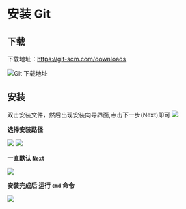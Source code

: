 # **安装 Git**
## **下载**
下载地址：https://git-scm.com/downloads

![Git 下载地址](https://note.youdao.com/yws/public/resource/8baa4fe2b89f6bea9651917e86716ac7/xmlnote/C4B5410EE03844C48A71F6875782E91C/11931)

## **安装**
双击安装文件，然后出现安装向导界面,点击下一步(Next)即可
![](https://note.youdao.com/yws/public/resource/8baa4fe2b89f6bea9651917e86716ac7/xmlnote/0D3D210D8E8345AF8DDBA47D0563E8CE/11937)

**选择安装路径**

![](https://note.youdao.com/yws/public/resource/8baa4fe2b89f6bea9651917e86716ac7/xmlnote/BFF5A3BB3EC14314AD7B372FB2AB124D/11945)
![](https://note.youdao.com/yws/public/resource/8baa4fe2b89f6bea9651917e86716ac7/xmlnote/958DD9A4B8A44AC4B244E0B93BE9C4BE/11947)

**一直默认 `Next`**

![](https://note.youdao.com/yws/public/resource/8baa4fe2b89f6bea9651917e86716ac7/xmlnote/8524FC03114448D68A5E7617E8FC79A3/11949)

**安装完成后 运行 `cmd` 命令**

![](https://note.youdao.com/yws/public/resource/8baa4fe2b89f6bea9651917e86716ac7/xmlnote/D4866E9A38AA493E84E29BA6C6DE5F1A/11951)